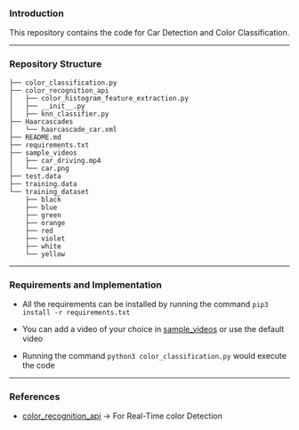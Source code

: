 ### Introduction
This repository contains the code for Car Detection and Color Classification.

---

### Repository Structure

```
├── color_classification.py
├── color_recognition_api
│   ├── color_histogram_feature_extraction.py
│   ├── __init__.py
│   ├── knn_classifier.py
├── Haarcascades
│   └── haarcascade_car.xml
├── README.md
├── requirements.txt
├── sample_videos
│   ├── car_driving.mp4
│   └── car.png
├── test.data
├── training.data
└── training_dataset
    ├── black
    ├── blue
    ├── green
    ├── orange
    ├── red
    ├── violet
    ├── white
    └── yellow
```

---

### Requirements and Implementation
- All the requirements can be installed by running the command `pip3 install -r requirements.txt`

- You can add a video of your choice in [sample_videos](https://github.com/shrenik-jain/car-color-detection/tree/main/sample_videos) or use the default video

- Running the command `python3 color_classification.py` would execute the code

---

### References

- [color_recognition_api](https://github.com/ahmetozlu/color_recognition/tree/master/src/color_recognition_api) -> For Real-Time color Detection
